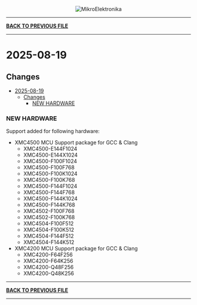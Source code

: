 <p align="center">
  <img src="http://www.mikroe.com/img/designs/beta/logo_small.png?raw=true" alt="MikroElektronika"/>
</p>

---

**[BACK TO PREVIOUS FILE](../changelog.md)**

---

# 2025-08-19

## Changes

- [2025-08-19](#2025-08-19)
  - [Changes](#changes)
    - [NEW HARDWARE](#new-hardware)

### NEW HARDWARE

Support added for following hardware:

+ XMC4500 MCU Support package for GCC & Clang
  + XMC4500-E144F1024
  + XMC4500-E144X1024
  + XMC4500-F100F1024
  + XMC4500-F100F768
  + XMC4500-F100K1024
  + XMC4500-F100K768
  + XMC4500-F144F1024
  + XMC4500-F144F768
  + XMC4500-F144K1024
  + XMC4500-F144K768
  + XMC4502-F100F768
  + XMC4502-F100K768
  + XMC4504-F100F512
  + XMC4504-F100K512
  + XMC4504-F144F512
  + XMC4504-F144K512
+ XMC4200 MCU Support package for GCC & Clang
  + XMC4200-F64F256
  + XMC4200-F64K256
  + XMC4200-Q48F256
  + XMC4200-Q48K256

---

**[BACK TO PREVIOUS FILE](../changelog.md)**

---
